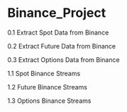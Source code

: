 # Binance_Project

0.1 Extract Spot Data from Binance

0.2 Extract Future Data from Binance

0.3 Extract Options Data from Binance

1.1 Spot Binance Streams

1.2 Future Binance Streams

1.3 Options Binance Streams



